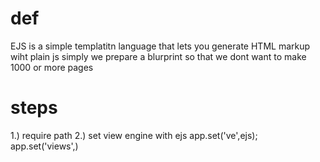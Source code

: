 # def
EJS is a simple templatitn language that lets you generate HTML markup wiht plain js
simply we prepare a blurprint so that we dont want to make 1000 or more pages

# steps

1.) require path
2.) set view engine with ejs
app.set('ve',ejs);
app.set('views',)